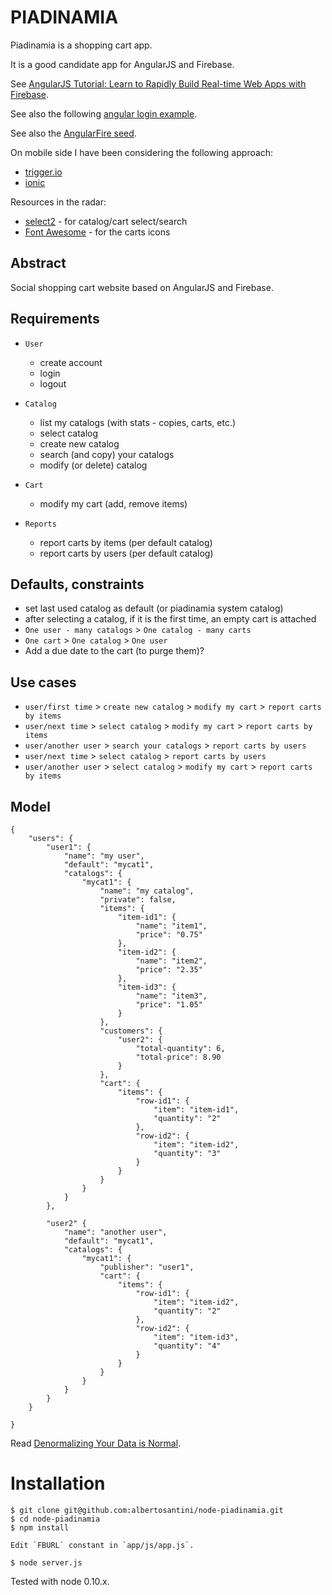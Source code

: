 PIADINAMIA
==========

Piadinamia is a shopping cart app.

It is a good candidate app for AngularJS and Firebase.

See [AngularJS Tutorial: Learn to Rapidly Build Real-time Web Apps with Firebase](http://www.thinkster.io/pick/eHPCs7s87O/angularjs-tutorial-learn-to-rapidly-build-real-time-web-apps-with-firebase).

See also the following [angular login example](https://github.com/mrgamer/angular-login-example).

See also the [AngularFire seed](https://github.com/firebase/angularFire-seed).

On mobile side I have been considering the following approach:
- [trigger.io](https://trigger.io/)
- [ionic](http://ionicframework.com/)


Resources in the radar:
- [select2](http://ivaynberg.github.io/select2/) - for catalog/cart select/search
- [Font Awesome](http://fontawesome.io/) - for the carts icons

Abstract
--------

Social shopping cart website based on AngularJS and Firebase.

Requirements
------------

- `User`
    - create account
    - login
    - logout

- `Catalog`
    - list my catalogs (with stats - copies, carts, etc.)
    - select catalog
    - create new catalog
    - search (and copy) your catalogs
    - modify (or delete) catalog

- `Cart`
    - modify my cart (add, remove items)

- `Reports`
    - report carts by items (per default catalog)
    - report carts by users (per default catalog)

Defaults, constraints
---------------------

- set last used catalog as default (or piadinamia system catalog)
- after selecting a catalog, if it is the first time, an empty cart is attached
- `One user - many catalogs` > `One catalog - many carts`
- `One cart` > `One catalog` > `One user`
- Add a due date to the cart (to purge them)?

Use cases
---------

- `user/first time` > `create new catalog` > `modify my cart` > `report carts by items`
- `user/next time` > `select catalog` > `modify my cart` > `report carts by items`
- `user/another user` > `search your catalogs` > `report carts by users`
- `user/next time` > `select catalog` > `report carts by users`
- `user/another user` > `select catalog` > `modify my cart` > `report carts by items`

Model
-----

```
{
    "users": {
        "user1": {
            "name": "my user",
            "default": "mycat1",
            "catalogs": {
                "mycat1": {
                    "name": "my catalog",
                    "private": false,
                    "items": {
                        "item-id1": {
                            "name": "item1",
                            "price": "0.75"
                        },
                        "item-id2": {
                            "name": "item2",
                            "price": "2.35"
                        },
                        "item-id3": {
                            "name": "item3",
                            "price": "1.05"
                        }
                    },
                    "customers": {
                        "user2": {
                            "total-quantity": 6,
                            "total-price": 8.90
                        }
                    },
                    "cart": {
                        "items": {
                            "row-id1": {
                                "item": "item-id1",
                                "quantity": "2"
                            },
                            "row-id2": {
                                "item": "item-id2",
                                "quantity": "3"
                            }
                        }
                    }
                }
            }
        },

        "user2" {
            "name": "another user",
            "default": "mycat1",
            "catalogs": {
                "mycat1": {
                    "publisher": "user1",
                    "cart": {
                        "items": {
                            "row-id1": {
                                "item": "item-id2",
                                "quantity": "2"
                            },
                            "row-id2": {
                                "item": "item-id3",
                                "quantity": "4"
                            }
                        }
                    }
                }
            }
        }
    }

}
```

Read [Denormalizing Your Data is Normal](https://www.firebase.com/blog/2013-04-12-denormalizing-is-normal.html).

Installation
============

    $ git clone git@github.com:albertosantini/node-piadinamia.git
    $ cd node-piadinamia
    $ npm install

    Edit `FBURL` constant in `app/js/app.js`.

    $ node server.js

Tested with node 0.10.x.
